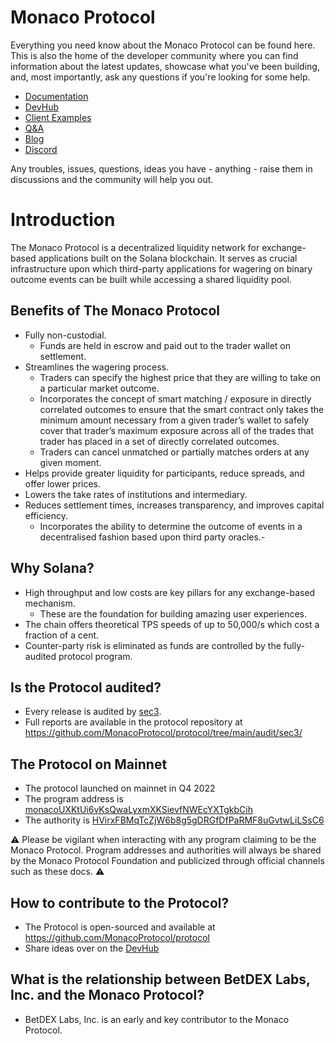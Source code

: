 # Monaco Protocol

Everything you need know about the Monaco Protocol can be found here. This is also the home of the developer community where you can find information about the latest updates, showcase what you've been building, and, most importantly, ask any questions if you're looking for some help.

- [Documentation](SUMMARY.md)
- [DevHub](https://github.com/MonacoProtocol/sdk/discussions/6)
- [Client Examples](examples/README.md)
- [Q&A](https://github.com/MonacoProtocol/sdk/discussions/categories/q-a)
- [Blog](https://medium.com/@MonacoProtocol)
- [Discord](https://discord.gg/8mR7bbBMP6)

Any troubles, issues, questions, ideas you have - anything - raise them in discussions and the community will help you out.

# Introduction

The Monaco Protocol is a decentralized liquidity network for exchange-based applications built on the Solana blockchain. It serves as crucial infrastructure upon which third-party applications for wagering on binary outcome events can be built while accessing a shared liquidity pool.

## Benefits of The Monaco Protocol

- Fully non-custodial.
  - Funds are held in escrow and paid out to the trader wallet on settlement.
- Streamlines the wagering process.
  - Traders can specify the highest price that they are willing to take on a particular market outcome.
  - Incorporates the concept of smart matching / exposure in directly correlated outcomes to ensure that the smart contract only takes the minimum amount necessary from a given trader’s wallet to safely cover that trader’s maximum exposure across all of the trades that trader has placed in a set of directly correlated outcomes.
  - Traders can cancel unmatched or partially matches orders at any given moment.
- Helps provide greater liquidity for participants, reduce spreads, and offer lower prices.
- Lowers the take rates of institutions and intermediary.
- Reduces settlement times, increases transparency, and improves capital efficiency.
  - Incorporates the ability to determine the outcome of events in a decentralised fashion based upon third party oracles.- 

## Why Solana?

- High throughput and low costs are key pillars for any exchange-based mechanism.
  - These are the foundation for building amazing user experiences.
- The chain offers theoretical TPS speeds of up to 50,000/s which cost a fraction of a cent.
- Counter-party risk is eliminated as funds are controlled by the fully-audited protocol program.

## Is the Protocol audited?

- Every release is audited by [sec3](https://www.sec3.dev/).
- Full reports are available in the protocol repository at https://github.com/MonacoProtocol/protocol/tree/main/audit/sec3/

## The Protocol on Mainnet

- The protocol launched on mainnet in Q4 2022
- The program address is [monacoUXKtUi6vKsQwaLyxmXKSievfNWEcYXTgkbCih](https://explorer.solana.com/address/monacoUXKtUi6vKsQwaLyxmXKSievfNWEcYXTgkbCih)
- The authority is [HVirxFBMqTcZjW6b8g5gDRGfDfPaRMF8uGvtwLiLSsC6](https://explorer.solana.com/address/HVirxFBMqTcZjW6b8g5gDRGfDfPaRMF8uGvtwLiLSsC6)

⚠️ Please be vigilant when interacting with any program claiming to be the Monaco Protocol. Program addresses and authorities will always be shared by the Monaco Protocol Foundation and publicized through official channels such as these docs. ⚠️

## How to contribute to the Protocol?

- The Protocol is open-sourced and available at https://github.com/MonacoProtocol/protocol
- Share ideas over on the [DevHub](https://github.com/MonacoProtocol/sdk/discussions)

## What is the relationship between BetDEX Labs, Inc. and the Monaco Protocol?

- BetDEX Labs, Inc. is an early and key contributor to the Monaco Protocol.
